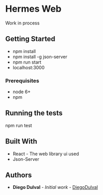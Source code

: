 # Hermes Web

Work in process

## Getting Started

* npm install
* npm install -g json-server
* npm run start
* localhost:3000

### Prerequisites

* node 6+
* npm

## Running the tests

npm run test

## Built With

* React - The web library ui used
* Json-Server 

## Authors

* **Diego Dulval** - *Initial work* - [DiegoDulval](https://github.com/diegodulval)
